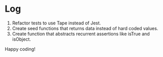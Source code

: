 # Log

1. Refactor tests to use Tape instead of Jest.
2. Create seed functions that returns data instead of hard coded values.
3. Create function that abstracts recurrent assertions like isTrue and isObject.


Happy coding!

